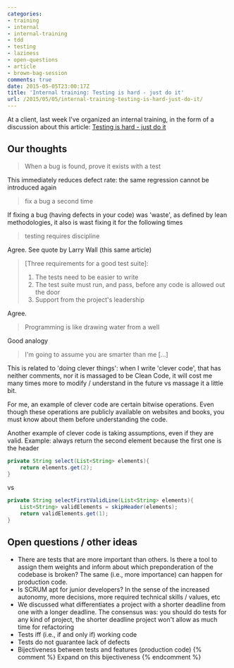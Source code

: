 ```yaml
---
categories:
- training
- internal
- internal-training
- tdd
- testing
- laziness
- open-questions
- article
- brown-bag-session
comments: true
date: 2015-05-05T23:00:17Z
title: 'Internal training: Testing is hard - just do it'
url: /2015/05/05/internal-training-testing-is-hard-just-do-it/
---
```


At a client, last week I've organized an internal training, in the form of a discussion about this article: [Testing is hard - just do it][article]

## Our thoughts

> When a bug is found, prove it exists with a test

This immediately reduces defect rate: the same regression cannot be introduced again

>  fix a bug a second time

If fixing a bug (having defects in your code) was 'waste', as defined by lean methodologies, it also is wast fixing it for the following times

> testing requires discipline

Agree. See quote by Larry Wall (this same article)

> [Three requirements for a good test suite]:
>
>  1. The tests need to be easier to write
>  1. The test suite must run, and pass, before any code is allowed out the door
>  1. Support from the project's leadership

Agree.

> Programming is like drawing water from a well

Good analogy

> I'm going to assume you are smarter than me [...]

This is related to 'doing clever things': when I write 'clever code', that has neither comments, nor it is massaged to be Clean Code, it will cost me many times more to modify / understand in the future vs massage it a little bit.

For me, an example of clever code are certain bitwise operations. Even though these operations are publicly available on websites and books, you must know about them before understanding the code.

Another example of clever code is taking assumptions, even if they are valid. Example: always return the second element because the first one is the header

```java
private String select(List<String> elements){
	return elements.get(2);
}
```

vs

```java
private String selectFirstValidLine(List<String> elements){
	List<String> validElements = skipHeader(elements);
	return validElements.get(1);
}
```

## Open questions / other ideas

  * There are tests that are more important than others. Is there a tool to assign them weights and inform about which preponderation of the codebase is broken? The same (i.e., more importance) can happen for production code.
  * Is SCRUM apt for junior developers? In the sense of the increased autonomy, more decisions, more required technical skills / values, etc
  * We discussed what differentiates a project with a shorter deadline from one with a longer deadline. The consensus was: you should do tests for any kind of project, the shorter deadline project won't allow as much time for refactoring
  * Tests iff (i.e., if and only if) working code
  * Tests do not guarantee lack of defects
  * Bijectiveness between tests and features (production code)
  {% comment %}
  Expand on this bijectiveness
  {% endcomment %}


[article]: http://davidsouther.com/#/posts/2013/10/30/testing-its-hard-just-do-it/
